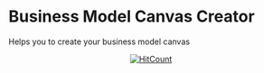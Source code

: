 # Business Model Canvas Creator
Helps you to create your business model canvas

<div align="center">
  
[![HitCount](http://hits.dwyl.com/shubham-thakare/BMC-Creator.svg)](http://hits.dwyl.com/shubham-thakare/BMC-Creator)

</div>
